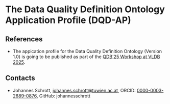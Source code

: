 # The Data Quality Definition Ontology Application Profile (DQD-AP)

## References

* The appication profile for the Data Quality Definition Ontology (Version 1.0) is going to be published as part of the [QDB'25 Workshop at VLDB 2025](https://qdb-workshop.github.io).

## Contacts
* Johannes Schrott, [johannes.schrott@tuwien.ac.at](mailto:johannes.schrott@tuwien.ac.at), ORCID: [0000-0003-2689-0876](https://orcid.org/0000-0003-2689-0876), GitHub: johannesschrott

